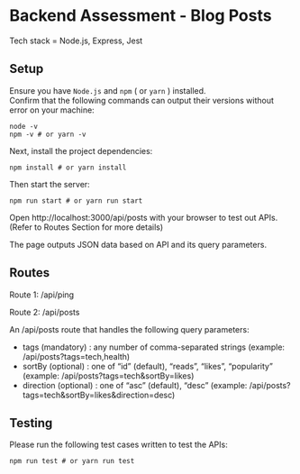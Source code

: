 # Backend Assessment - Blog Posts

Tech stack = Node.js, Express, Jest 

## Setup
Ensure you have `Node.js` and `npm` ( or `yarn` ) installed. <br />
Confirm that the following commands can output their versions without error on your machine:
```
node -v
npm -v # or yarn -v
```

Next, install the project dependencies:

```
npm install # or yarn install
```

Then start the server:
```
npm run start # or yarn run start
```
Open http://localhost:3000/api/posts with your browser to test out APIs.
(Refer to Routes Section for more details) 

The page outputs JSON data based on API and its query parameters.

## Routes

Route 1: /api/ping

Route 2: /api/posts

An /api/posts route that handles the following query parameters: <br />

* tags (mandatory) : any number of comma-separated strings (example: /api/posts?tags=tech,health)<br />
* sortBy (optional) : one of “id” (default), “reads”, “likes”, “popularity” (example: /api/posts?tags=tech&sortBy=likes) <br />
* direction (optional) : one of “asc” (default), “desc” (example: /api/posts?tags=tech&sortBy=likes&direction=desc)

## Testing

Please run the following test cases written to test the APIs:
```
npm run test # or yarn run test
```

